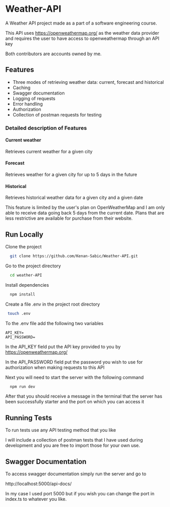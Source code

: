 
# Weather-API

A Weather API project made as a part of a software engineering course.

This API uses https://openweathermap.org/ as the weather data provider and requires the user to have access to openweathermap through an API key

Both contributors are accounts owned by me.


## Features

- Three modes of retrieving weather data: current, forecast and historical
- Caching 
- Swagger documentation
- Logging of requests
- Error handling
- Authorization
- Collection of postman requests for testing

### Detailed description of Features

#### Current weather
Retrieves current weather for a given city

#### Forecast  
Retrieves weather for a given city for up to 5 days in the future
#### Historical  
Retrieves historical weather data for a given city and a given date 

This feature is limited by the user's plan on OpenWeatherMap and I am only able to receive data going back 5 days from the current date.
Plans that are less restrictive are available for purchase from their website.


## Run Locally

Clone the project

```bash
  git clone https://github.com/Kenan-Sabic/Weather-API.git
```

Go to the project directory

```bash
  cd weather-API
```

Install dependencies

```bash
  npm install
```

Create a file .env in the project root directory

```bash
 touch .env
 ```
To the .env file add the following two variables 
```
API_KEY=
API_PASSWORD=
```
In the API_KEY field put the API key provided to you by https://openweathermap.org/

In the API_PASSWORD field put the password you wish to use for authorization when making requests to this API

Next you will need to start the server with the following command

```bash
  npm run dev
```
After that you should receive a message in the terminal that the server has been successfully starter and the port on which you can access it


## Running Tests

To run tests use any API testing method that you like

I will include a collection of postman tests that I have used during development and you are free to import those for your own use. 

## Swagger Documentation

To access swagger documentation simply run the server and go to

http://localhost:5000/api-docs/

In my case I used port 5000 but if you wish you can change the port in index.ts to whatever you like.

